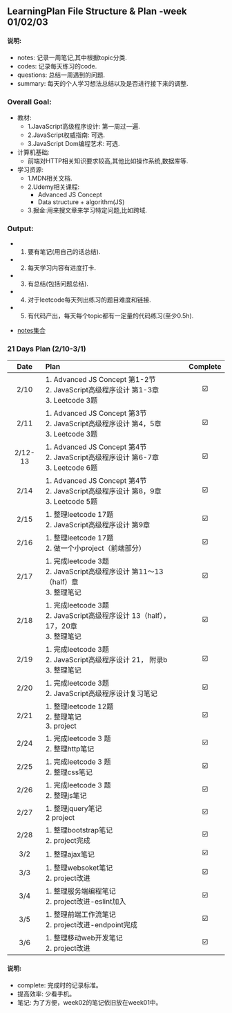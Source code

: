 ## LearningPlan File Structure & Plan -week 01/02/03

#### 说明:  
- notes: 记录一周笔记,其中根据topic分类.
- codes: 记录每天练习的code.
- questions: 总结一周遇到的问题.
- summary: 每天的个人学习想法总结以及是否进行接下来的调整.

### Overall Goal:
- 教材:
  - 1.JavaScript高级程序设计: 第一周过一遍.
  - 2.JavaScript权威指南: 可选.
  - 3.JavaScript Dom编程艺术: 可选.
- 计算机基础:
  - 前端对HTTP相关知识要求较高,其他比如操作系统,数据库等.
- 学习资源:
  - 1.MDN相关文档.
  - 2.Udemy相关课程:
    - Advanced JS Concept
    - Data structure + algorithm(JS)
  - 3.掘金:用来搜文章来学习特定问题,比如跨域.

### Output:

- 1.	要有笔记(用自己的话总结).
- 2.	每天学习内容有进度打卡.
- 3.	有总结(包括问题总结).
- 4.  对于leetcode每天列出练习的题目难度和链接.
- 5.  有代码产出，每天每个topic都有一定量的代码练习(至少0.5h).

- [notes集合](https://github.com/x566chen/learningPlan/blob/master/week-01/notes/README.md)



### 21 Days Plan (2/10-3/1)
Date | Plan | Complete 
:-: | :- | :-: 
2/10 | 1.	Advanced JS Concept  第1-2节<br>2.	JavaScript高级程序设计 第1-3章<br>3.	Leetcode 3题 |  ☑️
2/11 | 1.	Advanced JS Concept  第3节<br>2.	JavaScript高级程序设计 第4，5章<br>3.	Leetcode 3题 |☑️  
2/12-13 | 1. Advanced JS Concept  第4节<br>2.	JavaScript高级程序设计 第6-7章<br>3.	Leetcode 6题 | ☑️
2/14 | 1.	Advanced JS Concept  第4节<br>2.	JavaScript高级程序设计 第8，9章<br>3.	Leetcode 5题 |☑️
2/15 | 1. 整理leetcode 17题 <br>2.	JavaScript高级程序设计 第9章<br> |☑️
2/16 | 1. 整理leetcode 17题 <br>2.	做一个小project（前端部分）<br> |☑️
2/17 | 1. 完成leetcode 3题 <br>2. JavaScript高级程序设计 第11～13（half）章<br>3. 整理笔记|☑️
2/18 | 1. 完成leetcode 3题 <br>2. JavaScript高级程序设计 13（half），17，20章 <br>3. 整理笔记|☑️
2/19 | 1. 完成leetcode 3题 <br>2. JavaScript高级程序设计 21， 附录b <br>3. 整理笔记|☑️
2/20 | 1. 完成leetcode 3题 <br>2. JavaScript高级程序设计复习笔记|☑️
2/21 | 1. 整理leetcode 12题 <br>2. 整理笔记<br> 3. project|☑️
2/24 | 1. 完成leetcode 3 题 <br>2. 整理http笔记 |☑️
2/25 | 1. 完成leetcode 3 题 <br>2. 整理css笔记 |☑️
2/26 | 1. 完成leetcode 3 题 <br>2. 整理js笔记 |☑️
2/27 | 1. 整理jquery笔记<br> 2 project|☑️
2/28 | 1. 整理bootstrap笔记<br> 2. project完成|☑️
3/2 | 1. 整理ajax笔记<br> |☑️
3/3 | 1. 整理websoket笔记<br> 2. project改进|☑️
3/4 | 1. 整理服务端编程笔记<br> 2. project改进-eslint加入|☑️
3/5 | 1. 整理前端工作流笔记<br> 2. project改进-endpoint完成|☑️
3/6 | 1. 整理移动web开发笔记<br> 2. project改进|☑️



#### 说明:  
- complete: 完成时的记录标准。
- 提高效率: 少看手机。
- 笔记: 为了方便，week02的笔记依旧放在week01中。